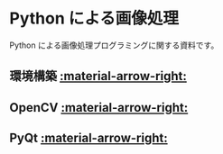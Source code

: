 # Python による画像処理

Python による画像処理プログラミングに関する資料です。

## 環境構築 [:material-arrow-right:](./environment.md)

## OpenCV [:material-arrow-right:](./opencv.md)

## PyQt [:material-arrow-right:](./pyqt.md)
